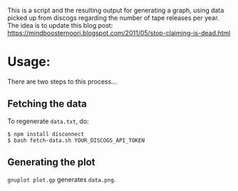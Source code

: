 This is a script and the resulting output for generating a graph, using data picked up from discogs regarding the number of tape releases per year. The idea is to update this blog post: https://mindboosternoori.blogspot.com/2011/05/stop-claiming-is-dead.html

# Usage:

There are two steps to this process...

## Fetching the data

To regenerate `data.txt`, do:

```
$ npm install disconnect
$ bash fetch-data.sh YOUR_DISCOGS_API_TOKEN
```

## Generating the plot

`gnuplot plot.gp` generates `data.png`.
